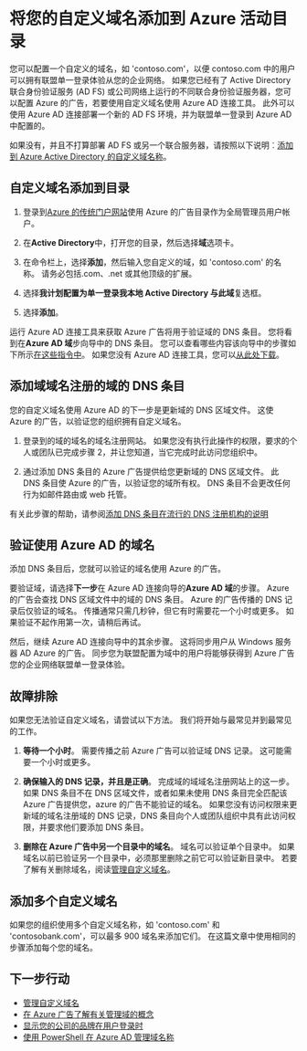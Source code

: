 <properties
    pageTitle="添加您的自定义域名和设置上到 Azure Active Directory 联合登录 |Microsoft Azure"
    description="如何将您公司的域名添加到 Azure Active Directory 和如何设置 Azure Active Directory 和内部部署联合解决方案之间的联盟登录。"
    services="active-directory"
    documentationCenter=""
    authors="jeffsta"
    manager="femila"
    editor=""/>

<tags
    ms.service="active-directory"
    ms.workload="identity"
    ms.tgt_pltfrm="na"
    ms.devlang="na"
    ms.topic="get-started-article"
    ms.date="10/04/2016"
    ms.author="curtand;jeffsta"/>

# <a name="add-your-custom-domain-name-to-azure-active-directory"></a>将您的自定义域名添加到 Azure 活动目录

您可以配置一个自定义的域名，如 'contoso.com'，以便 contoso.com 中的用户可以拥有联盟单一登录体验从您的企业网络。 如果您已经有了 Active Directory 联合身份验证服务 (AD FS) 或公司网络上运行的不同联合身份验证服务器，您可以配置 Azure 的广告，若要使用自定义域名使用 Azure AD 连接工具。 此外可以使用 Azure AD 连接部署一个新的 AD FS 环境，并为联盟单一登录到 Azure AD 中配置的。

如果没有，并且不打算部署 AD FS 或另一个联合服务器，请按照以下说明︰[添加到 Azure Active Directory 的自定义域名称](active-directory-add-domain.md)。

## <a name="add-a-custom-domain-name-to-your-directory"></a>自定义域名添加到目录

1. 登录到[Azure 的传统门户网站](https://manage.windowsazure.com/)使用 Azure 的广告目录作为全局管理员用户帐户。

2. 在**Active Directory**中，打开您的目录，然后选择**域**选项卡。

3. 在命令栏上，选择**添加**，然后输入您自定义的域，如 'contoso.com' 的名称。 请务必包括.com、.net 或其他顶级的扩展。

4. 选择**我计划配置为单一登录我本地 Active Directory 与此域**复选框。

5. 选择**添加**。

运行 Azure AD 连接工具来获取 Azure 广告将用于验证域的 DNS 条目。 您将看到在**Azure AD 域**步向导中的 DNS 条目。 您可以查看哪些内容该向导中的步骤如下所示[在这些指令中](active-directory-aadconnect-get-started-custom.md#verify-the-azure-ad-domain-selected-for-federation)。 如果您没有 Azure AD 连接工具，您可以[从此处下载](http://go.microsoft.com/fwlink/?LinkId=615771)。

## <a name="add-the-dns-entry-at-the-domain-name-registrar-for-the-domain"></a>添加域域名注册的域的 DNS 条目

您的自定义域名使用 Azure AD 的下一步是更新域的 DNS 区域文件。 这使 Azure 的广告，以验证您的组织拥有自定义域名。

1. 登录到的域的域名的域名注册网站。 如果您没有执行此操作的权限，要求的个人或团队已完成步骤 2，并让您知道，当它完成时此访问您组织中。

2. 通过添加 DNS 条目的 Azure 广告提供给您更新域的 DNS 区域文件。 此 DNS 条目使 Azure 的广告，以验证您的域所有权。 DNS 条目不会更改任何行为如邮件路由或 web 托管。

有关此步骤的帮助，请参阅[添加 DNS 条目在流行的 DNS 注册机构的说明](https://support.office.com/article/Create-DNS-records-for-Office-365-when-you-manage-your-DNS-records-b0f3fdca-8a80-4e8e-9ef3-61e8a2a9ab23/)

## <a name="verify-the-domain-name-with-azure-ad"></a>验证使用 Azure AD 的域名

添加 DNS 条目后，您就可以验证的域名使用 Azure 的广告。

要验证域，请选择**下一步**在 Azure AD 连接向导的**Azure AD 域**的步骤。 Azure 的广告会查找 DNS 区域文件中的域的 DNS 条目。 Azure 的广告传播的 DNS 记录后仅验证的域名。 传播通常只需几秒钟，但它有时需要花一个小时或更多。 如果验证不起作用第一次，请稍后再试。

然后，继续 Azure AD 连接向导中的其余步骤。 这将同步用户从 Windows 服务器 AD Azure 的广告。 同步您为联盟配置为域中的用户将能够获得到 Azure 广告您的企业网络联盟单一登录体验。

## <a name="troubleshooting"></a>故障排除

如果您无法验证自定义域名，请尝试以下方法。 我们将开始与最常见并到最常见的工作。

1.  **等待一个小时**。 需要传播之前 Azure 广告可以验证域 DNS 记录。 这可能需要一个小时或更多。

2.  **确保输入的 DNS 记录，并且是正确**。 完成域的域域名注册网站上的这一步。 如果 DNS 条目不在 DNS 区域文件，或者如果未使用 DNS 条目完全匹配该 Azure 广告提供您，azure 的广告不能验证的域名。 如果您没有访问权限来更新域的域名注册域的 DNS 记录，DNS 条目向个人或团队组织中具有此访问权限，并要求他们要添加 DNS 条目。

3.  **删除在 Azure 广告中另一个目录中的域名**。 域名可以验证单个目录中。 如果域名以前已验证另一个目录中，必须那里删除之前它可以验证新目录中。 若要了解有关删除域名，阅读[管理自定义域名](active-directory-add-manage-domain-names.md)。

## <a name="add-more-custom-domain-names"></a>添加多个自定义域名

如果您的组织使用多个自定义域名称，如 'contoso.com' 和 'contosobank.com'，可以最多 900 域名来添加它们。 在这篇文章中使用相同的步骤添加每个您的域名。

## <a name="next-steps"></a>下一步行动

-   [管理自定义域名](active-directory-add-manage-domain-names.md)
-   [在 Azure 广告了解有关管理域的概念](active-directory-add-domain-concepts.md)
-   [显示您的公司的品牌在用户登录时](active-directory-add-company-branding.md)
-   [使用 PowerShell 在 Azure AD 管理域名称](https://msdn.microsoft.com/library/azure/e1ef403f-3347-4409-8f46-d72dafa116e0#BKMK_ManageDomains)

